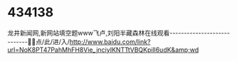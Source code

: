# 434138
龙井新闻网,新网站填空题www飞卢,刘阳半藏森林在线观看----------------------------👬👬点/此/进/入/http://www.baidu.com/link?url=NoK8PT47PahMhFH8Vie_jnciyIKNTTtVBQKpill6udK&amp;wd
